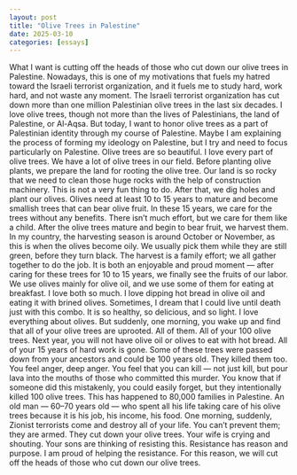 ```yaml
---
layout: post
title: "Olive Trees in Palestine"
date: 2025-03-10
categories: [essays]
---
```

What I want is cutting off the heads of those who cut down our olive trees in Palestine. Nowadays, this is one of my motivations that fuels my hatred toward the Israeli terrorist organization, and it fuels me to study hard, work hard, and not waste any moment. The Israeli terrorist organization has cut down more than one million Palestinian olive trees in the last six decades. I love olive trees, though not more than the lives of Palestinians, the land of Palestine, or Al-Aqsa. But today, I want to honor olive trees as a part of Palestinian identity through my course of Palestine. Maybe I am explaining the process of forming my ideology on Palestine, but I try and need to focus particularly on Palestine.
Olive trees are so beautiful. I love every part of olive trees. We have a lot of olive trees in our field. Before planting olive plants, we prepare the land for rooting the olive tree. Our land is so rocky that we need to clean those huge rocks with the help of construction machinery. This is not a very fun thing to do. After that, we dig holes and plant our olives. Olives need at least 10 to 15 years to mature and become smallish trees that can bear olive fruit. In these 15 years, we care for the trees without any benefits. There isn’t much effort, but we care for them like a child.
After the olive trees mature and begin to bear fruit, we harvest them. In my country, the harvesting season is around October or November, as this is when the olives become oily. We usually pick them while they are still green, before they turn black. The harvest is a family effort; we all gather together to do the job. It is both an enjoyable and proud moment — after caring for these trees for 10 to 15 years, we finally see the fruits of our labor.
We use olives mainly for olive oil, and we use some of them for eating at breakfast. I love both so much. I love dipping hot bread in olive oil and eating it with brined olives. Sometimes, I dream that I could live until death just with this combo. It is so healthy, so delicious, and so light. I love everything about olives.
But suddenly, one morning, you wake up and find that all of your olive trees are uprooted. All of them. All of your 100 olive trees. Next year, you will not have olive oil or olives to eat with hot bread. All of your 15 years of hard work is gone. Some of these trees were passed down from your ancestors and could be 100 years old. They killed them too. You feel anger, deep anger. You feel that you can kill — not just kill, but pour lava into the mouths of those who committed this murder. You know that if someone did this mistakenly, you could easily forget, but they intentionally killed 100 olive trees.
This has happened to 80,000 families in Palestine. An old man — 60–70 years old — who spent all his life taking care of his olive trees because it is his job, his income, his food. One morning, suddenly, Zionist terrorists come and destroy all of your life. You can’t prevent them; they are armed. They cut down your olive trees. Your wife is crying and shouting. Your sons are thinking of resisting this.
Resistance has reason and purpose. I am proud of helping the resistance.
For this reason, we will cut off the heads of those who cut down our olive trees.
